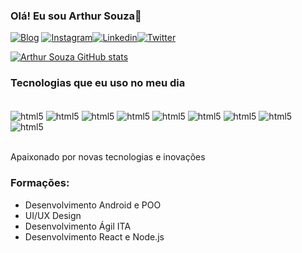 ### Olá! Eu sou Arthur Souza👋

[![Blog](https://img.shields.io/website?label=ArthurSouzaArmond.com&style=for-the-badge&url=https://liziericosmeticos.com/)](https://liziericosmeticos.com/)
[![Instagram](https://img.shields.io/badge/Instagram-E4405F?style=for-the-badge&logo=instagram&logoColor=white)](https://www.instagram.com/souzaaa_82/)[![Linkedin](https://img.shields.io/badge/LinkedIn-0077B5?style=for-the-badge&logo=linkedin&logoColor=white)](https://www.linkedin.com/in/arthur-souza-armond-b0249b21a/)[![Twitter](https://img.shields.io/badge/Twitter-1DA1F2?style=for-the-badge&logo=twitter&logoColor=white)](https://twitter.com/_Souza_15)

[![Arthur Souza GitHub stats](https://github-readme-stats.vercel.app/api?username=Arthur-Souza-Armond&show_icons=true&theme=radical)](https://github.com/anuraghazra/github-readme-stats)

### Tecnologias que eu uso no meu dia

<div style="display:inline_block"><br/>
    <img align="center" alt="html5" src="https://img.shields.io/badge/HTML5-E34F26?style=for-the-badge&logo=html5&logoColor=white">
    <img align="center" alt="html5" src="https://img.shields.io/badge/CSS3-1572B6?style=for-the-badge&logo=css3&logoColor=white">
    <img align="center" alt="html5" src="https://img.shields.io/badge/JavaScript-F7DF1E?style=for-the-badge&logo=javascript&logoColor=black">
    <img align="center" alt="html5" src="https://img.shields.io/badge/Wordpress-21759B?style=for-the-badge&logo=wordpress&logoColor=white">
    <img align="center" alt="html5" src="https://img.shields.io/badge/Angular-DD0031?style=for-the-badge&logo=angular&logoColor=white">
    <img align="center" alt="html5" src="https://img.shields.io/badge/React-20232A?style=for-the-badge&logo=react&logoColor=61DAFB">
    <img align="center" alt="html5" src="https://img.shields.io/badge/Node.js-43853D?style=for-the-badge&logo=node.js&logoColor=white">
    <img align="center" alt="html5" src="https://img.shields.io/badge/Java-ED8B00?style=for-the-badge&logo=java&logoColor=white">
    <img align="center" alt="html5" src="https://img.shields.io/badge/PHP-777BB4?style=for-the-badge&logo=php&logoColor=white">
</div><br/>

Apaixonado por novas tecnologias e inovações

### Formações:

- Desenvolvimento Android e POO
- UI/UX Design
- Desenvolvimento Ágil ITA
- Desenvolvimento React e Node.js
